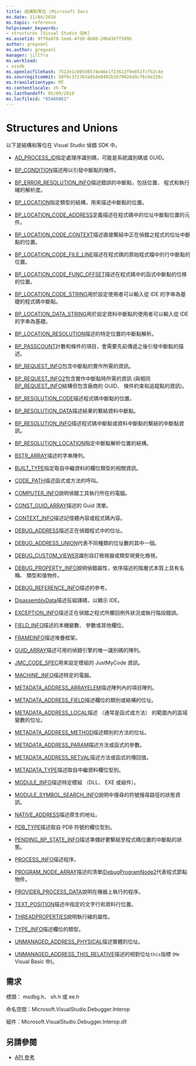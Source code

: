 ```yaml
---
title: 結構和等位 |Microsoft Docs
ms.date: 11/04/2016
ms.topic: reference
helpviewer_keywords:
- structures [Visual Studio SDK]
ms.assetid: 9ff0a8f8-1ee6-4fdd-8b80-206436ff589b
author: gregvanl
ms.author: gregvanl
manager: jillfra
ms.workload:
- vssdk
ms.openlocfilehash: 7522e1c00598574e46e1f23622f0e051fcfb2c4e
ms.sourcegitcommit: 50f0c3f2763a05de8482b3579026d9c76c0e226c
ms.translationtype: MT
ms.contentlocale: zh-TW
ms.lasthandoff: 05/09/2019
ms.locfileid: "65460861"
---
```

# <a name="structures-and-unions"></a>Structures and Unions
以下是結構和等位在 Visual Studio 偵錯 SDK 中。

- [AD_PROCESS_ID](../../../extensibility/debugger/reference/ad-process-id.md)指定處理序識別碼，可能是系統識別碼或 GUID。

- [BP_CONDITION](../../../extensibility/debugger/reference/bp-condition.md)描述用以引發中斷點的條件。

- [BP_ERROR_RESOLUTION_INFO](../../../extensibility/debugger/reference/bp-error-resolution-info.md)描述錯誤的中斷點，包括位置、 程式和執行緒的解析度。

- [BP_LOCATION](../../../extensibility/debugger/reference/bp-location.md)指定類型的結構，用來描述中斷點的位置。

- [BP_LOCATION_CODE_ADDRESS](../../../extensibility/debugger/reference/bp-location-code-address.md)定義描述在程式碼中的位址中斷點位置的元件。

- [BP_LOCATION_CODE_CONTEXT](../../../extensibility/debugger/reference/bp-location-code-context.md)描述直接繫結中正在偵錯之程式的位址中斷點的位置。

- [BP_LOCATION_CODE_FILE_LINE](../../../extensibility/debugger/reference/bp-location-code-file-line.md)描述在程式碼的原始程式檔中的行中斷點的位置。

- [BP_LOCATION_CODE_FUNC_OFFSET](../../../extensibility/debugger/reference/bp-location-code-func-offset.md)描述在程式碼中的函式中斷點的位移的位置。

- [BP_LOCATION_CODE_STRING](../../../extensibility/debugger/reference/bp-location-code-string.md)用於設定使用者可以輸入從 IDE 的字串為基礎的程式碼中斷點。

- [BP_LOCATION_DATA_STRING](../../../extensibility/debugger/reference/bp-location-data-string.md)用於設定資料中斷點的使用者可以輸入從 IDE 的字串為基礎。

- [BP_LOCATION_RESOLUTION](../../../extensibility/debugger/reference/bp-location-resolution.md)描述的特定位置的中斷點解析。

- [BP_PASSCOUNT](../../../extensibility/debugger/reference/bp-passcount.md)計數和條件的項目，會需要先前傳遞之後引發中斷點的描述。

- [BP_REQUEST_INFO](../../../extensibility/debugger/reference/bp-request-info.md)包含中斷點的實作所需的資訊。

- [BP_REQUEST_INFO2](../../../extensibility/debugger/reference/bp-request-info2.md)包含實作中斷點時所需的資訊 (與相同[BP_REQUEST_INFO](../../../extensibility/debugger/reference/bp-request-info.md)結構但包含廠商的 GUID、 條件約束和追蹤點的資訊)。

- [BP_RESOLUTION_CODE](../../../extensibility/debugger/reference/bp-resolution-code.md)描述程式碼中斷點的位置。

- [BP_RESOLUTION_DATA](../../../extensibility/debugger/reference/bp-resolution-data.md)描述結果的繫結資料中斷點。

- [BP_RESOLUTION_INFO](../../../extensibility/debugger/reference/bp-resolution-info.md)描述程式碼中斷點或資料中斷點的繫結的中斷點資訊。

- [BP_RESOLUTION_LOCATION](../../../extensibility/debugger/reference/bp-resolution-location.md)指定中斷點解析位置的結構。

- [BSTR_ARRAY](../../../extensibility/debugger/reference/bstr-array.md)描述的字串陣列。

- [BUILT_TYPE](../../../extensibility/debugger/reference/built-type.md)指定取自中繼資料的欄位類型的相關資訊。

- [CODE_PATH](../../../extensibility/debugger/reference/code-path.md)描述函式或方法的呼叫。

- [COMPUTER_INFO](../../../extensibility/debugger/reference/computer-info.md)說明偵錯工具執行所在的電腦。

- [CONST_GUID_ARRAY](../../../extensibility/debugger/reference/const-guid-array.md)描述的 Guid 清單。

- [CONTEXT_INFO](../../../extensibility/debugger/reference/context-info.md)描述記憶體內容或程式碼內容。

- [DEBUG_ADDRESS](../../../extensibility/debugger/reference/debug-address.md)描述正在偵錯程式中的位址。

- [DEBUG_ADDRESS_UNION](../../../extensibility/debugger/reference/debug-address-union.md)代表不同種類的位址數的其中一個。

- [DEBUG_CUSTOM_VIEWER](../../../extensibility/debugger/reference/debug-custom-viewer.md)識別自訂檢視器或類型視覺化檢視。

- [DEBUG_PROPERTY_INFO](../../../extensibility/debugger/reference/debug-property-info.md)說明偵錯屬性，依序描述的階層式本質上具有名稱、 類型和值物件。

- [DEBUG_REFERENCE_INFO](../../../extensibility/debugger/reference/debug-reference-info.md)描述的參考。

- [DisassemblyData](../../../extensibility/debugger/reference/disassemblydata.md)描述反組譯碼，以顯示 IDE。

- [EXCEPTION_INFO](../../../extensibility/debugger/reference/exception-info.md)描述正在偵錯之程式所擲回例外狀況或執行階段錯誤。

- [FIELD_INFO](../../../extensibility/debugger/reference/field-info.md)描述的本機變數、 參數或其他欄位。

- [FRAMEINFO](../../../extensibility/debugger/reference/frameinfo.md)描述堆疊框架。

- [GUID_ARRAY](../../../extensibility/debugger/reference/guid-array.md)描述可用的偵錯引擎的唯一識別碼的陣列。

- [JMC_CODE_SPEC](../../../extensibility/debugger/reference/jmc-code-spec.md)用來設定模組的 JustMyCode 資訊。

- [MACHINE_INFO](../../../extensibility/debugger/reference/machine-info.md)描述特定的電腦。

- [METADATA_ADDRESS_ARRAYELEM](../../../extensibility/debugger/reference/metadata-address-arrayelem.md)描述陣列內的項目陣列。

- [METADATA_ADDRESS_FIELD](../../../extensibility/debugger/reference/metadata-address-field.md)描述欄位的類別或結構的位址。

- [METADATA_ADDRESS_LOCAL](../../../extensibility/debugger/reference/metadata-address-local.md)描述 （通常是函式或方法） 的範圍內的區域變數的位址。

- [METADATA_ADDRESS_METHOD](../../../extensibility/debugger/reference/metadata-address-method.md)描述類別的方法的位址。

- [METADATA_ADDRESS_PARAM](../../../extensibility/debugger/reference/metadata-address-param.md)描述方法或函式的參數。

- [METADATA_ADDRESS_RETVAL](../../../extensibility/debugger/reference/metadata-address-retval.md)描述方法或函式的傳回值。

- [METADATA_TYPE](../../../extensibility/debugger/reference/metadata-type.md)描述取自中繼資料欄位型別。

- [MODULE_INFO](../../../extensibility/debugger/reference/module-info.md)描述特定模組 （DLL、 EXE 或組件）。

- [MODULE_SYMBOL_SEARCH_INFO](../../../extensibility/debugger/reference/module-symbol-search-info.md)說明中搜尋的符號搜尋路徑的狀態資訊。

- [NATIVE_ADDRESS](../../../extensibility/debugger/reference/native-address.md)描述原生的地址。

- [PDB_TYPE](../../../extensibility/debugger/reference/pdb-type.md)描述取自 PDB 符號的欄位型別。

- [PENDING_BP_STATE_INFO](../../../extensibility/debugger/reference/pending-bp-state-info.md)描述準備好要繫結至程式碼位置的中斷點的狀態。

- [PROCESS_INFO](../../../extensibility/debugger/reference/process-info.md)描述程序。

- [PROGRAM_NODE_ARRAY](../../../extensibility/debugger/reference/program-node-array.md)描述的清單[IDebugProgramNode2](../../../extensibility/debugger/reference/idebugprogramnode2.md)代表程式節點物件。

- [PROVIDER_PROCESS_DATA](../../../extensibility/debugger/reference/provider-process-data.md)說明在機器上執行的程序。

- [TEXT_POSITION](../../../extensibility/debugger/reference/text-position.md)描述中指定的文字行和資料行位置。

- [THREADPROPERTIES](../../../extensibility/debugger/reference/threadproperties.md)說明執行緒的屬性。

- [TYPE_INFO](../../../extensibility/debugger/reference/type-info.md)描述欄位的類型。

- [UNMANAGED_ADDRESS_PHYSICAL](../../../extensibility/debugger/reference/unmanaged-address-physical.md)描述實體的位址。

- [UNMANAGED_ADDRESS_THIS_RELATIVE](../../../extensibility/debugger/reference/unmanaged-address-this-relative.md)描述的相對位址`this`指標 (`Me` Visual Basic 中)。

## <a name="requirements"></a>需求
 標頭： msdbg.h、 sh.h 或 ee.h

 命名空間：Microsoft.VisualStudio.Debugger.Interop

 組件︰Microsoft.VisualStudio.Debugger.Interop.dll

## <a name="see-also"></a>另請參閱
- [API 參考](../../../extensibility/debugger/reference/api-reference-visual-studio-debugging.md)